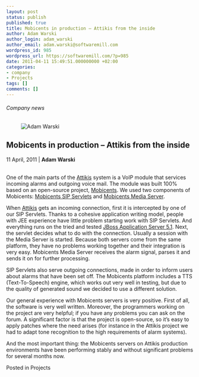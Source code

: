 ```yaml
---
layout: post
status: publish
published: true
title: Mobicents in production – Attikis from the inside
author: Adam Warski
author_login: adam_warski
author_email: adam.warski@softwaremill.com
wordpress_id: 985
wordpress_url: https://softwaremill.com/?p=985
date: 2011-04-11 15:49:51.000000000 +02:00
categories:
- company
- Projects
tags: []
comments: []
---
```


<h6>Company news</h6>
<div class="post-header clearfix">
<figure><div class="image"><img src="https://softwaremill.com/wp-content/uploads/2013/08/warski.jpg" alt="Adam Warski"></div></figure><div class="title">
<h2 class="font-dark-blue font-normal">Mobicents in production – Attikis from the inside</h2>11 April, 2011 | <b>Adam Warski</b><br><br>
</div>
</div>
<div class="post-rows"><div class="text">
<p id="Postyarchiwalne-Mobicentsinproduction–Attikisfromtheinside">One of the main parts of the <a href="http://attikis.com/" rel="nofollow">Attikis</a> system is a VoIP module that services incoming alarms and outgoing voice mail. The module was built 100% based on an open-source project, <a href="http://mobicents.org/" rel="nofollow">Mobicents</a>. We used two components of Mobicents: <a href="http://www.mobicents.org/products_sip_servlets.html" rel="nofollow">Mobicents SIP Servlets</a> and <a href="http://www.mobicents.org/mms/mms-main.html" rel="nofollow">Mobicents Media Server</a>.</p>
<p>When <a href="http://attikis.com/" rel="nofollow">Attikis</a> gets an incoming connection, first it is intercepted by one of our SIP Servlets. Thanks to a cohesive application writing model, people with JEE experience have little problem starting work with SIP Servlets. And everything runs on the tried and tested <a href="http://jboss.org/jbossas" rel="nofollow">JBoss Application Server 5.1</a>. Next, the servlet decides what to do with the connection. Usually a session with the Media Server is started. Because both servers come from the same platform, they have no problems working together and their integration is very easy. Mobicents Media Server receives the alarm signal, parses it and sends it on for further processing.</p>
<p>SIP Servlets also serve outgoing connections, made in order to inform users about alarms that have been set off. The Mobicents platform includes a TTS (Text-To-Speech) engine, which works out very well in testing, but due to the quality of generated sound we decided to use a different solution.</p>
<p>Our general experience with Mobicents servers is very positive. First of all, the software is very well written. Moreover, the programmers working on the project are very helpful; if you have any problems you can ask on the forum. A significant factor is that the project is open-source, so it’s easy to apply patches where the need arises (for instance in the Attikis project we had to adapt tone recognition to the high requirements of alarm systems).</p>
<p>And the most important thing: the Mobicents servers on Attikis production environments have been performing stably and without significant problems for several months now.</p>
</div></div>
<div class="post-footer">Posted in Projects</div>
